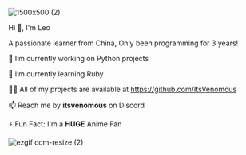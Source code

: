![1500x500 (2)](https://github.com/ItsVenomous/ItsVenomous/assets/104592743/7cd9193f-3eed-4ba1-85ed-1bdacd4663b2)

Hi 👋, I'm Leo

A passionate learner from China, Only been programming for 3 years!


🔭 I’m currently working on Python projects

🌱 I’m currently learning Ruby

👨‍💻 All of my projects are available at https://github.com/ItsVenomous

📫 Reach me by **itsvenomous** on Discord

⚡ Fun Fact: I'm a **HUGE** Anime Fan


![ezgif com-resize (2)](https://github.com/ItsVenomous/ItsVenomous/assets/104592743/5c7fc04b-910f-4862-ac40-cb79b51d1970)

